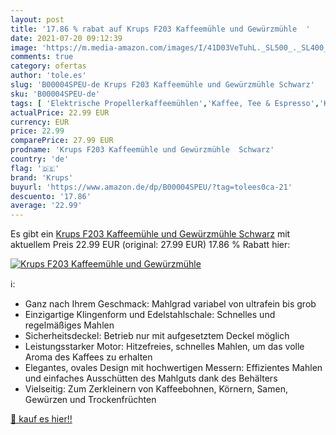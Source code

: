 ```yaml
---
layout: post
title: '17.86 % rabat auf Krups F203 Kaffeemühle und Gewürzmühle  '
date: 2021-07-20 09:12:39
image: 'https://m.media-amazon.com/images/I/41D03VeTuhL._SL500_._SL400_.jpg'
comments: true
category: ofertas
author: 'tole.es'
slug: 'B00004SPEU-de Krups F203 Kaffeemühle und Gewürzmühle Schwarz'
sku: 'B00004SPEU-de'
tags: [ 'Elektrische Propellerkaffeemühlen','Kaffee, Tee & Espresso','Kaffeemühlen','Küche, Haushalt & Wohnen','Küche, Kochen & Backen','krups', ]
actualPrice: 22.99 EUR
currency: EUR
price: 22.99
comparePrice: 27.99 EUR
prodname: 'Krups F203 Kaffeemühle und Gewürzmühle  Schwarz'
country: 'de'
flag: '🇩🇪'
brand: 'Krups'
buyurl: 'https://www.amazon.de/dp/B00004SPEU/?tag=tolees0ca-21'
descuento: '17.86'
average: '22.99'
---
```


Es gibt ein [Krups F203 Kaffeemühle und Gewürzmühle  Schwarz](https://www.amazon.de/dp/B00004SPEU/?tag=tolees0ca-21) mit aktuellem Preis 22.99 EUR (original: 27.99 EUR) 17.86 % Rabatt hier:

[![Krups F203 Kaffeemühle und Gewürzmühle  ](https://m.media-amazon.com/images/I/41D03VeTuhL._SL500_._SL400_.jpg)](https://www.amazon.de/dp/B00004SPEU/?tag=tolees0ca-21)

ℹ️:

- Ganz nach Ihrem Geschmack: Mahlgrad variabel von ultrafein bis grob
- Einzigartige Klingenform und Edelstahlschale: Schnelles und regelmäßiges Mahlen
- Sicherheitsdeckel: Betrieb nur mit aufgesetztem Deckel möglich
- Leistungsstarker Motor: Hitzefreies, schnelles Mahlen, um das volle Aroma des Kaffees zu erhalten
- Elegantes, ovales Design mit hochwertigen Messern: Effizientes Mahlen und einfaches Ausschütten des Mahlguts dank des Behälters
- Vielseitig: Zum Zerkleinern von Kaffeebohnen, Körnern, Samen, Gewürzen und Trockenfrüchten

[🛒 kauf es hier!!](https://www.amazon.de/dp/B00004SPEU/?tag=tolees0ca-21)
